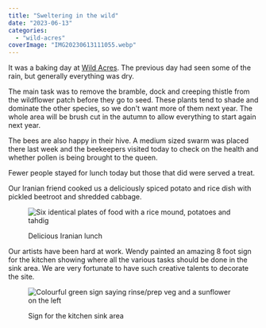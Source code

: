 ```yaml
---
title: "Sweltering in the wild"
date: "2023-06-13"
categories: 
  - "wild-acres"
coverImage: "IMG20230613111055.webp"
---
```


It was a baking day at [Wild Acres](https://wildacres.org.uk/). The previous day had seen some of the rain, but generally everything was dry.

The main task was to remove the bramble, dock and creeping thistle from the wildflower patch before they go to seed. These plants tend to shade and dominate the other species, so we don't want more of them next year. The whole area will be brush cut in the autumn to allow everything to start again next year.

The bees are also happy in their hive. A medium sized swarm was placed there last week and the beekeepers visited today to check on the health and whether pollen is being brought to the queen.

Fewer people stayed for lunch today but those that did were served a treat.

Our Iranian friend cooked us a deliciously spiced potato and rice dish with pickled beetroot and shredded cabbage.

<figure>

![Six identical plates of food with a rice mound, potatoes and tahdig](images/IMG20230613130801-1024x768.webp)

<figcaption>

Delicious Iranian lunch

</figcaption>

</figure>

Our artists have been hard at work. Wendy painted an amazing 8 foot sign for the kitchen showing where all the various tasks should be done in the sink area. We are very fortunate to have such creative talents to decorate the site.

<figure>

![Colourful green sign saying rinse/prep veg and a sunflower on the left](images/IMG20230613110807-1024x221.webp)

<figcaption>

Sign for the kitchen sink area

</figcaption>

</figure>
